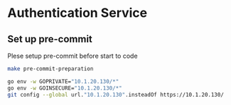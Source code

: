 # Authentication Service

## Set up pre-commit

Plese setup pre-commit before start to code

```bash
make pre-commit-preparation
```

```bash
go env -w GOPRIVATE="10.1.20.130/*"
go env -w GOINSECURE="10.1.20.130/*"
git config --global url."10.1.20.130".insteadOf https://10.1.20.130/
```
